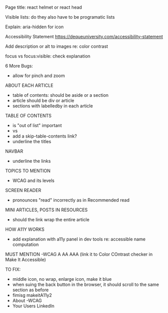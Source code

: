 
Page title: react helmet or react head


Visible lists: do they also have to be programatic lists

Explain: aria-hidden for icon

Accessibility Statement
https://dequeuniversity.com/accessibility-statement

Add description or alt to images re: color contrast

focus vs focus:visible: check explanation

6 More Bugs:
- allow for pinch and zoom

ABOUT EACH ARTICLE
- table of contents: should be aside or a section
- article should be div or article
- sections with labelledby in each article

TABLE OF CONTENTS
- is "out of list" important
- <a> vs <Link>
- add a skip-table-contents link?
- underline the titles

NAVBAR
- underline the links


TOPICS TO MENTION
- WCAG and its levels


SCREEN READER 
- pronounces "read" incorrectly as in Recommended read

MINI ARTICLES, POSTS IN RESOURCES
- should the link wrap the entire article

HOW A11Y WORKS
- add explanation with a11y panel in dev tools re: accessible name computation

MUST MENTION
-WCAG A AA AAA (link it to Color COntrast checker in Make It Accessible)

TO FIX:
- middle icon, no wrap, enlarge icon, make it blue
- when suing the back button in the browser, it should scroll to the same section as before
- fimisg makeitA11y2
- About
-WCAG
- Your Users
LinkedIn